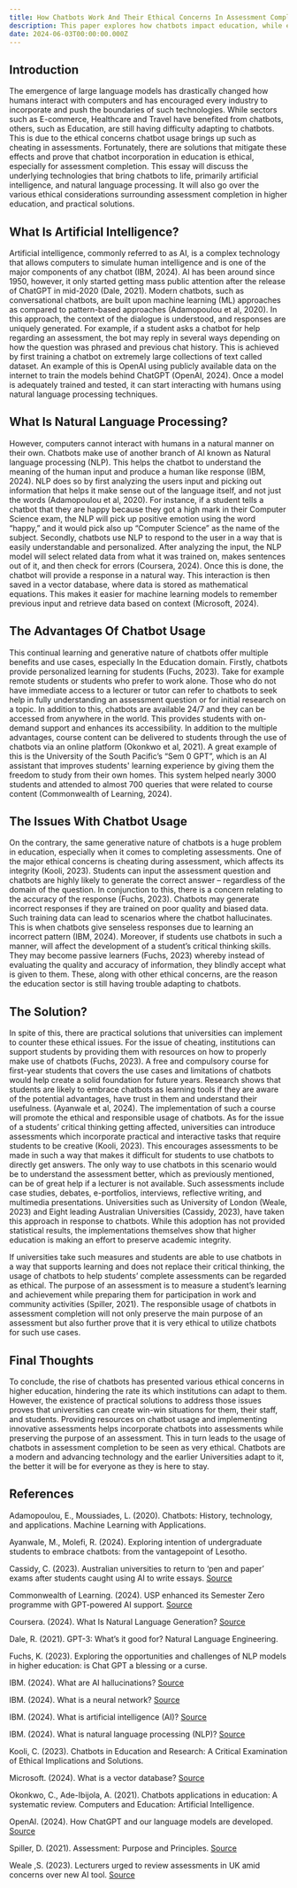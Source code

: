 ```yaml
---
title: How Chatbots Work And Their Ethical Concerns In Assessment Completion.
description: This paper explores how chatbots impact education, while ethically addressing concerns surrounding assessment completion.
date: 2024-06-03T00:00:00.000Z
---
```


## Introduction

The emergence of large language models has drastically changed how humans interact with computers and has encouraged every industry to incorporate and push the boundaries of such technologies. While sectors such as E-commerce, Healthcare and Travel have benefited from chatbots, others, such as Education, are still having difficulty adapting to chatbots. This is due to the ethical concerns chatbot usage brings up such as cheating in assessments. Fortunately, there are solutions that mitigate these effects and prove that chatbot incorporation in education is ethical, especially for assessment completion. This essay will discuss the underlying technologies that bring chatbots to life, primarily artificial intelligence, and natural language processing. It will also go over the various ethical considerations surrounding assessment completion in higher education, and practical solutions.

## What Is Artificial Intelligence?

Artificial intelligence, commonly referred to as AI, is a complex technology that allows computers to simulate human intelligence and is one of the major components of any chatbot (IBM, 2024). AI has been around since 1950, however, it only started getting mass public attention after the release of ChatGPT in mid-2020 (Dale, 2021). Modern chatbots, such as conversational chatbots, are built upon machine learning (ML) approaches as compared to pattern-based approaches (Adamopoulou et al, 2020). In this approach, the context of the dialogue is understood, and responses are uniquely generated. For example, if a student asks a chatbot for help regarding an assessment, the bot may reply in several ways depending on how the question was phrased and previous chat history. This is achieved by first training a chatbot on extremely large collections of text called dataset. An example of this is OpenAI using publicly available data on the internet to train the models behind ChatGPT (OpenAI, 2024). Once a model is adequately trained and tested, it can start interacting with humans using natural language processing techniques.

## What Is Natural Language Processing?

However, computers cannot interact with humans in a natural manner on their own. Chatbots make use of another branch of AI known as Natural language processing (NLP). This helps the chatbot to understand the meaning of the human input and produce a human like response (IBM, 2024). NLP does so by first analyzing the users input and picking out information that helps it make sense out of the language itself, and not just the words (Adamopoulou et al, 2020). For instance, if a student tells a chatbot that they are happy because they got a high mark in their Computer Science exam, the NLP will pick up positive emotion using the word “happy,” and it would pick also up “Computer Science” as the name of the subject. Secondly, chatbots use NLP to respond to the user in a way that is easily understandable and personalized. After analyzing the input, the NLP model will select related data from what it was trained on, makes sentences out of it, and then check for errors (Coursera, 2024). Once this is done, the chatbot will provide a response in a natural way. This interaction is then saved in a vector database, where data is stored as mathematical equations. This makes it easier for machine learning models to remember previous input and retrieve data based on context (Microsoft, 2024).

## The Advantages Of Chatbot Usage

This continual learning and generative nature of chatbots offer multiple benefits and use cases, especially In the Education domain. Firstly, chatbots provide personalized learning for students (Fuchs, 2023). Take for example remote students or students who prefer to work alone. Those who do not have immediate access to a lecturer or tutor can refer to chatbots to seek help in fully understanding an assessment question or for initial research on a topic. In addition to this, chatbots are available 24/7 and they can be accessed from anywhere in the world. This provides students with on-demand support and enhances its accessibility. In addition to the multiple advantages, course content can be delivered to students through the use of chatbots via an online platform (Okonkwo et al, 2021). A great example of this is the University of the South Pacific’s “Sem 0 GPT”, which is an AI assistant that improves students' learning experience by giving them the freedom to study from their own homes. This system helped nearly 3000 students and attended to almost 700 queries that were related to course content (Commonwealth of Learning, 2024).

## The Issues With Chatbot Usage

On the contrary, the same generative nature of chatbots is a huge problem in education, especially when it comes to completing assessments. One of the major ethical concerns is cheating during assessment, which affects its integrity (Kooli, 2023). Students can input the assessment question and chatbots are highly likely to generate the correct answer – regardless of the domain of the question. In conjunction to this, there is a concern relating to the accuracy of the response (Fuchs, 2023). Chatbots may generate incorrect responses if they are trained on poor quality and biased data. Such training data can lead to scenarios where the chatbot hallucinates. This is when chatbots give senseless responses due to learning an incorrect pattern (IBM, 2024). Moreover, if students use chatbots in such a manner, will affect the development of a student’s critical thinking skills. They may become passive learners (Fuchs, 2023) whereby instead of evaluating the quality and accuracy of information, they blindly accept what is given to them. These, along with other ethical concerns, are the reason the education sector is still having trouble adapting to chatbots.

## The Solution?

In spite of this, there are practical solutions that universities can implement to counter these ethical issues. For the issue of cheating, institutions can support students by providing them with resources on how to properly make use of chatbots (Fuchs, 2023). A free and compulsory course for first-year students that covers the use cases and limitations of chatbots would help create a solid foundation for future years. Research shows that students are likely to embrace chatbots as learning tools if they are aware of the potential advantages, have trust in them and understand their usefulness. (Ayanwale et al, 2024). The implementation of such a course will promote the ethical and responsible usage of chatbots. As for the issue of a students’ critical thinking getting affected, universities can introduce assessments which incorporate practical and interactive tasks that require students to be creative (Kooli, 2023). This encourages assessments to be made in such a way that makes it difficult for students to use chatbots to directly get answers. The only way to use chatbots in this scenario would be to understand the assessment better, which as previously mentioned, can be of great help if a lecturer is not available. Such assessments include case studies, debates, e-portfolios, interviews, reflective writing, and multimedia presentations. Universities such as University of London (Weale, 2023) and Eight leading Australian Universities (Cassidy, 2023), have taken this approach in response to chatbots. While this adoption has not provided statistical results, the implementations themselves show that higher education is making an effort to preserve academic integrity.

If universities take such measures and students are able to use chatbots in a way that supports learning and does not replace their critical thinking, the usage of chatbots to help students’ complete assessments can be regarded as ethical. The purpose of an assessment is to measure a student’s learning and achievement while preparing them for participation in work and community activities (Spiller, 2021). The responsible usage of chatbots in assessment completion will not only preserve the main purpose of an assessment but also further prove that it is very ethical to utilize chatbots for such use cases.

## Final Thoughts

To conclude, the rise of chatbots has presented various ethical concerns in higher education, hindering the rate its which institutions can adapt to them. However, the existence of practical solutions to address those issues proves that universities can create win-win situations for them, their staff, and students. Providing resources on chatbot usage and implementing innovative assessments helps incorporate chatbots into assessments while preserving the purpose of an assessment. This in turn leads to the usage of chatbots in assessment completion to be seen as very ethical. Chatbots are a modern and advancing technology and the earlier Universities adapt to it, the better it will be for everyone as they is here to stay.

## References

Adamopoulou, E., Moussiades, L. (2020). Chatbots: History, technology, and applications. Machine Learning with Applications.

Ayanwale, M., Molefi, R. (2024). Exploring intention of undergraduate students to embrace chatbots: from the vantagepoint of Lesotho.

Cassidy, C. (2023). Australian universities to return to ‘pen and paper’ exams after students caught using AI to write essays. [Source](https://www.theguardian.com/australia-news/2023/jan/10/universities-to-return-to-pen-and-paper-exams-after-students-caught-using-ai-to-write-essays.)

Commonwealth of Learning. (2024). USP enhanced its Semester Zero programme with GPT-powered AI support. [Source](https://www.col.org/news/usp-enhanced-its-semester-zero-programme-with-gpt-powered-ai-support.)

Coursera. (2024). What Is Natural Language Generation? [Source](https://www.coursera.org/articles/natural-language-generation.)

Dale, R. (2021). GPT-3: What’s it good for? Natural Language Engineering.

Fuchs, K. (2023). Exploring the opportunities and challenges of NLP models in higher education: is Chat GPT a blessing or a curse.

IBM. (2024). What are AI hallucinations? [Source](https://www.ibm.com/topics/ai-hallucinations.)

IBM. (2024). What is a neural network? [Source](https://www.ibm.com/topics/neural-networks.)

IBM. (2024). What is artificial intelligence (AI)? [Source](https://www.ibm.com/topics/artificial-intelligence.)

IBM. (2024). What is natural language processing (NLP)? [Source](https://www.ibm.com/topics/natural-language-processing.)

Kooli, C. (2023). Chatbots in Education and Research: A Critical Examination of Ethical Implications and Solutions.

Microsoft. (2024). What is a vector database? [Source](https://learn.microsoft.com/en-us/semantic-kernel/memories/vector-db.)

Okonkwo, C., Ade-Ibijola, A. (2021). Chatbots applications in education: A systematic review. Computers and Education: Artificial Intelligence.

OpenAI. (2024). How ChatGPT and our language models are developed. [Source](https://help.openai.com/en/articles/7842364-how-chatgpt-and-our-language-models-are-developed#h_2df02d4917.)

Spiller, D. (2021). Assessment: Purpose and Principles. [Source](https://www.usp.ac.fj/learning-teaching/wp-content/uploads/sites/75/2021/07/Assessment_-_Purposes_and_Principles.pdf.)

Weale ,S. (2023). Lecturers urged to review assessments in UK amid concerns over new AI tool. [Source](https://www.theguardian.com/technology/2023/jan/13/end-of-the-essay-uk-lecturers-assessments-chatgpt-concerns-ai.)
